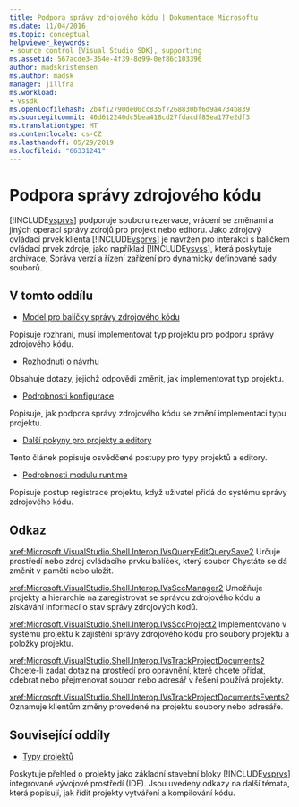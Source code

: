 ```yaml
---
title: Podpora správy zdrojového kódu | Dokumentace Microsoftu
ms.date: 11/04/2016
ms.topic: conceptual
helpviewer_keywords:
- source control [Visual Studio SDK], supporting
ms.assetid: 567acde3-354e-4f39-8d99-0ef86c103396
author: madskristensen
ms.author: madsk
manager: jillfra
ms.workload:
- vssdk
ms.openlocfilehash: 2b4f12790de00cc835f7268830bf6d9a4734b839
ms.sourcegitcommit: 40d612240dc5bea418cd27fdacdf85ea177e2df3
ms.translationtype: MT
ms.contentlocale: cs-CZ
ms.lasthandoff: 05/29/2019
ms.locfileid: "66331241"
---
```

# <a name="supporting-source-control"></a>Podpora správy zdrojového kódu
[!INCLUDE[vsprvs](../../code-quality/includes/vsprvs_md.md)] podporuje souboru rezervace, vrácení se změnami a jiných operací správy zdrojů pro projekt nebo editoru. Jako zdrojový ovládací prvek klienta [!INCLUDE[vsprvs](../../code-quality/includes/vsprvs_md.md)] je navržen pro interakci s balíčkem ovládací prvek zdroje, jako například [!INCLUDE[vsvss](../../extensibility/includes/vsvss_md.md)], která poskytuje archivace, Správa verzí a řízení zařízení pro dynamicky definované sady souborů.

## <a name="in-this-section"></a>V tomto oddílu
- [Model pro balíčky správy zdrojového kódu](../../extensibility/internals/model-for-source-control-packages.md)

 Popisuje rozhraní, musí implementovat typ projektu pro podporu správy zdrojového kódu.

- [Rozhodnutí o návrhu](../../extensibility/internals/source-control-design-decisions.md)

 Obsahuje dotazy, jejichž odpovědi změnit, jak implementovat typ projektu.

- [Podrobnosti konfigurace](../../extensibility/internals/source-control-configuration-details.md)

 Popisuje, jak podpora správy zdrojového kódu se změní implementaci typu projektu.

- [Další pokyny pro projekty a editory](../../extensibility/internals/additional-source-control-guidelines-for-projects-and-editors.md)

 Tento článek popisuje osvědčené postupy pro typy projektů a editory.

- [Podrobnosti modulu runtime](../../extensibility/internals/source-control-runtime-details.md)

 Popisuje postup registrace projektu, když uživatel přidá do systému správy zdrojového kódu.

## <a name="reference"></a>Odkaz
 <xref:Microsoft.VisualStudio.Shell.Interop.IVsQueryEditQuerySave2> Určuje prostředí nebo zdroj ovládacího prvku balíček, který soubor Chystáte se dá změnit v paměti nebo uložit.

 <xref:Microsoft.VisualStudio.Shell.Interop.IVsSccManager2> Umožňuje projekty a hierarchie na zaregistrovat se správou zdrojového kódu a získávání informací o stav správy zdrojových kódů.

 <xref:Microsoft.VisualStudio.Shell.Interop.IVsSccProject2> Implementováno v systému projektu k zajištění správy zdrojového kódu pro soubory projektu a položky projektu.

 <xref:Microsoft.VisualStudio.Shell.Interop.IVsTrackProjectDocuments2> Chcete-li zadat dotaz na prostředí pro oprávnění, které chcete přidat, odebrat nebo přejmenovat soubor nebo adresář v řešení používá projekty.

 <xref:Microsoft.VisualStudio.Shell.Interop.IVsTrackProjectDocumentsEvents2> Oznamuje klientům změny provedené na projektu soubory nebo adresáře.

## <a name="related-sections"></a>Související oddíly
- [Typy projektů](../../extensibility/internals/project-types.md)

 Poskytuje přehled o projekty jako základní stavební bloky [!INCLUDE[vsprvs](../../code-quality/includes/vsprvs_md.md)] integrované vývojové prostředí (IDE). Jsou uvedeny odkazy na další témata, která popisují, jak řídit projekty vytváření a kompilování kódu.